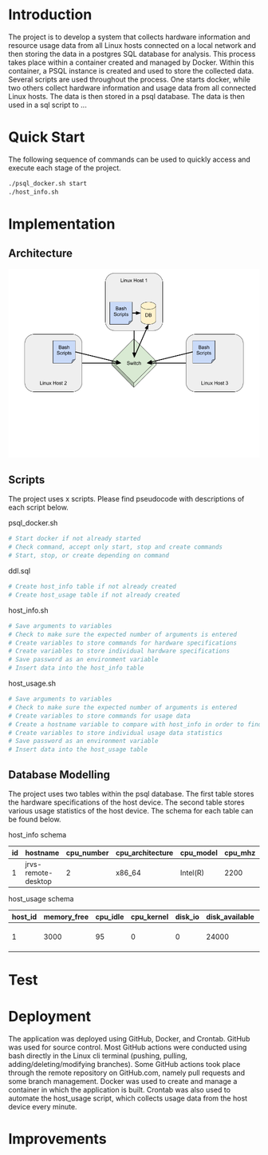 # Introduction

The project is to develop a system that collects hardware information and resource usage data from all Linux hosts connected on a local network and then storing the data in a postgres SQL database for analysis. This process takes place within a container created and managed by Docker. Within this container, a PSQL instance is created and used to store the collected data. Several scripts are used throughout the process. One starts docker, while two others collect hardware information and usage data from all connected Linux hosts. The data is then stored in a psql database. The data is then used in a sql script to ...

# Quick Start

The following sequence of commands can be used to quickly access and execute each stage of the project.

```Bash
./psql_docker.sh start
./host_info.sh
```

# Implementation

## Architecture

![Image of Cluster Diagram](./assets/Cluster_Diagram.png)

## Scripts

The project uses x scripts. Please find pseudocode with descriptions of each script below.

psql_docker.sh
```Bash
# Start docker if not already started
# Check command, accept only start, stop and create commands
# Start, stop, or create depending on command
```

ddl.sql
```Bash
# Create host_info table if not already created
# Create host_usage table if not already created
```

host_info.sh
```Bash
# Save arguments to variables
# Check to make sure the expected number of arguments is entered
# Create variables to store commands for hardware specifications
# Create variables to store individual hardware specifications
# Save password as an environment variable
# Insert data into the host_info table
```

host_usage.sh
```Bash
# Save arguments to variables
# Check to make sure the expected number of arguments is entered
# Create variables to store commands for usage data
# Create a hostname variable to compare with host_info in order to find the matching id
# Create variables to store individual usage data statistics
# Save password as an environment variable
# Insert data into the host_usage table
```

## Database Modelling

The project uses two tables within the psql database. The first table stores the hardware specifications of the host device. The second table stores various usage statistics of the host device. The schema for each table can be found below.

host_info schema

 id | hostname | cpu_number | cpu_architecture | cpu_model | cpu_mhz | l2_cache | total_mem | timestamp |
--- | -------- | ---------- | ---------------- | --------- | ------- | -------- | --------- | --------- |
 1 | jrvs-remote-desktop | 2 | x86_64 | Intel(R) | 2200 | 256 | 8000000 | 2021-10-18 13:57:20 |

host_usage schema

 host_id | memory_free | cpu_idle | cpu_kernel | disk_io | disk_available | timestamp |
-------- | ----------- | -------- | ---------- | ------- | -------------- | --------- |
 1 | 3000 | 95 | 0 | 0 | 24000 | 2021-10-18 13:57:20 |

# Test

# Deployment

The application was deployed using GitHub, Docker, and Crontab. GitHub was used for source control. Most GitHub actions were conducted using bash directly in the Linux cli terminal (pushing, pulling, adding/deleting/modifying branches). Some GitHub actions took place through the remote repository on GitHub.com, namely pull requests and some branch management. Docker was used to create and manage a container in which the application is built. Crontab was also used to automate the host_usage script, which collects usage data from the host device every minute.

# Improvements









